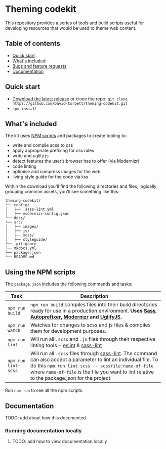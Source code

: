 # Theming codekit
This repository provides a series of tools and build scripts useful for developing resources that would be used to theme web content.

## Table of contents

- [Quick start](#quick-start)
- [What's included](#whats-included)
- [Bugs and feature requests](#bugs-and-feature-requests)
- [Documentation](#documentation)

## Quick start
- [Download the latest release](https://github.com/David-Corbett/theming-codekit/archive/master.zip) or clone the repo: `git clone https://github.com/David-Corbett/theming-codekit.git`
- `npm install`

## What's included

The kit uses [NPM scripts](https://docs.npmjs.com/misc/scripts) and packages to create tooling to:

* write and compile scss to css
* apply appropriate prefixing for css rules
* write and uglify js
* detect features the user’s browser has to offer (via Modernizr)
* code linting
* optimise and compress images for the web
* living style guide for the code via kss

Within the download you'll find the following directories and files, logically grouping common assets, you'll see something like this:

```
theming-codekit/
└── config/
│   ├── .sass-lint.yml
│   ├── modernizr-config.json
└── docs/
└── src/
│   ├── images/
│   ├── js/
│   ├── scss/
│   ├── styleguide/
└── .gitignore
└── mkdocs.yml
└── package.json
└── README.md
```

## Using the NPM scripts
The `package.json` includes the following commands and tasks:

| Task | Description |
| --- | --- |
| `npm run build` | `npm run build` compiles files into their build directories ready for use in a production environment. **Uses [Sass](https://sass-lang.com/), [Autoprefixer][autoprefixer], [Modernizr](https://modernizr.com) and [UglifyJS](https://github.com/mishoo/UglifyJS2).** |
| `npm run watch` | Watches for changes to scss and js files & compiles them for development purposes.|
| `npm run lint`  | Will run all `.scss` and `.js` files through their respective linting tools - [eslint]() & [sass-lint](https://github.com/sasstools/sass-lint) |
| `npm run lint-scss`  | Will run all `.scss` files through [sass-lint](https://github.com/sasstools/sass-lint). The command can also accept a parameter to lint an individual file. To do this `npm run lint-scss -- scssfile:name-of-file` where `name-of-file` is the file you want to lint relative to the package.json for the project. |

Run `npm run` to see all the npm scripts.

## Documentation

TODO: add about how this documented 

### Running documentation locally

1. TODO: add how to view documentation locally

[autoprefixer]: https://github.com/postcss/autoprefixer

